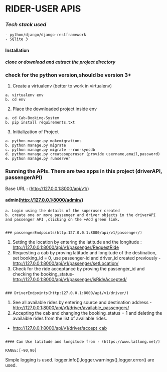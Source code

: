 # RIDER-USER APIS

### _Tech stack used_
```
- python/django/django-restframework
- SQlite 3
```

#### Installation

##### clone or download and extract the project directory 

### check for the python version,should be version 3+

1. Create a virtualenv (better to work in virtualenv)  
```
a. virtualenv env
b. cd env
```
2. Place the downloaded project inside env
```
a. cd Cab-Booking-System
b. pip install requirements.txt
```
3. Initialization of Project
```
a. python manage.py makemigrations
b. python manage.py migrate
c. python manage.py migrate --run-syncdb
d. python manage.py createsuperuser (provide username,email,password)
e. python manage.py runserver
```
### Running the APIs. There are two apps in this project (driverAPI, passengerAPI)

Base URL :  (http://127.0.0.1:8000/api/v1/)

#### admin(http://127.0.0.1:8000/admin/)
```
a. Login using the details of the superuser created
b. create one or more passenger and driver objects in the driverAPI and passenger API ,clicking on the +Add green link.
 

### passengerEndpoints(http:127.0.0.1:8000/api/v1/passenger/)

```
1. Setting the location by entering the latitude and the longitude : http://127.0.0.1:8000/api/v1/passenger/RequestRide
2. Requesting a cab by proving latitude and longitude of the destination, set booking_id = 0, use passenger-id and driver_id created previously - http://127.0.0.1:8000/api/v1/passenger/setLocation/
3.  Check for the ride acceptance by proving the passenger_id and checking the booking_status- http://127.0.0.1:8000/api/v1/passenger/isRideAccepted/
``` 

### DriverEndpoints(http:127.0.0.1:8000/api/v1/driver/)

```
1. See all available rides by entering source and destination address - http://127.0.0.1:8000/api/v1/driver/available_passengers/
2. Accepting the cab and changing the booking_status = 1 and deleting the availaible rides from the list of available rides.
- http://127.0.0.1:8000/api/v1/driver/accept_cab
```

#### Can Use latitude and longitude from - (https://www.latlong.net/) 

RANGE:[-90,90]

```
Simple logging is used.
logger.info(),logger.warnings(),logger.error() are used.
```



